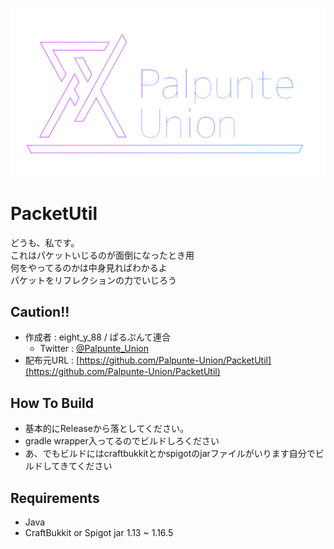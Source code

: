 ![Logo](https://raw.githubusercontent.com/Palpunte-Union/Default/master/resources/icon.png)
# PacketUtil
 どうも、私です。
 <br>
 これはパケットいじるのが面倒になったとき用
 <br>
 何をやってるのかは中身見ればわかるよ
 <br>
 パケットをリフレクションの力でいじろう

## Caution!!
  - 作成者 : eight_y_88 / ぱるぷんて連合
    - Twitter : [@Palpunte_Union](https://twitter.com/Palpunte_Union)
  - 配布元URL : [https://github.com/Palpunte-Union/PacketUtil](https://github.com/Palpunte-Union/PacketUtil)

## How To Build
 - 基本的にReleaseから落としてください。
 - gradle wrapper入ってるのでビルドしろください
 - あ、でもビルドにはcraftbukkitとかspigotのjarファイルがいります自分でビルドしてきてください

## Requirements
 - Java
 - CraftBukkit or Spigot jar 1.13 ~ 1.16.5